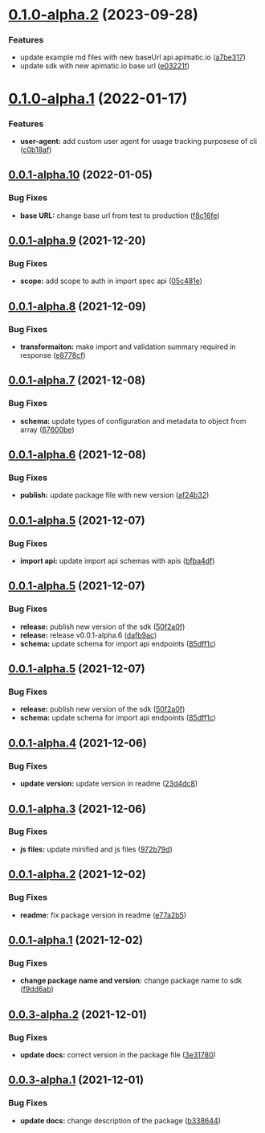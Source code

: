 # [0.1.0-alpha.2](https://github.com/apimatic/apimatic-sdk-for-js/compare/v0.1.0-alpha.1...v0.1.0-alpha.2) (2023-09-28)


### Features

* update example md files with new baseUrl api.apimatic.io ([a7be317](https://github.com/apimatic/apimatic-sdk-for-js/commit/a7be3170a37fc4fc670aa5b1717b3cd1bf019b6e))
* update sdk with new apimatic.io base url ([e03221f](https://github.com/apimatic/apimatic-sdk-for-js/commit/e03221fb0c7c8455e5065c63f40d7110d5156360))

# [0.1.0-alpha.1](https://github.com/apimatic/apimatic-sdk-for-js/compare/v0.0.1-alpha.10...v0.1.0-alpha.1) (2022-01-17)


### Features

* **user-agent:** add custom user agent for usage tracking purposese of cli ([c0b18af](https://github.com/apimatic/apimatic-sdk-for-js/commit/c0b18af21d7c19847f1287debcf3dc0b3765792e))

## [0.0.1-alpha.10](https://github.com/apimatic/apimatic-sdk-for-js/compare/v0.0.1-alpha.9...v0.0.1-alpha.10) (2022-01-05)


### Bug Fixes

* **base URL:** change base url from test to production ([f8c16fe](https://github.com/apimatic/apimatic-sdk-for-js/commit/f8c16fef709809f4747cb5bb6811e815cb11e935))

## [0.0.1-alpha.9](https://github.com/apimatic/apimatic-sdk-for-js/compare/v0.0.1-alpha.8...v0.0.1-alpha.9) (2021-12-20)


### Bug Fixes

* **scope:** add scope to auth in import spec api ([05c481e](https://github.com/apimatic/apimatic-sdk-for-js/commit/05c481ebfe05e5171323f441a75d406048ea6e33))

## [0.0.1-alpha.8](https://github.com/apimatic/apimatic-sdk-for-js/compare/v0.0.1-alpha.7...v0.0.1-alpha.8) (2021-12-09)


### Bug Fixes

* **transformaiton:** make import and validation summary required in response ([e8778cf](https://github.com/apimatic/apimatic-sdk-for-js/commit/e8778cfa62d04e714108f029f5d0a24cf325ebf0))

## [0.0.1-alpha.7](https://github.com/apimatic/apimatic-sdk-for-js/compare/v0.0.1-alpha.6...v0.0.1-alpha.7) (2021-12-08)


### Bug Fixes

* **schema:** update types of configuration and metadata to object from array ([67600be](https://github.com/apimatic/apimatic-sdk-for-js/commit/67600be2ae2a1b22ec4aa8d0530c8478a30b019a))

## [0.0.1-alpha.6](https://github.com/apimatic/apimatic-sdk-for-js/compare/v0.0.1-alpha.5...v0.0.1-alpha.6) (2021-12-08)


### Bug Fixes

* **publish:** update package file with new version ([af24b32](https://github.com/apimatic/apimatic-sdk-for-js/commit/af24b32fafcb037aa599d59c7f9851edaa1e23cb))

## [0.0.1-alpha.5](https://github.com/apimatic/apimatic-sdk-for-js/compare/v0.0.1-alpha.4...v0.0.1-alpha.5) (2021-12-07)


### Bug Fixes

* **import api:** update import api schemas with apis ([bfba4df](https://github.com/apimatic/apimatic-sdk-for-js/commit/bfba4df29f764520849d45caf518bfaccd161415))

## [0.0.1-alpha.5](https://github.com/apimatic/apimatic-sdk-for-js/compare/v0.0.1-alpha.4...v0.0.1-alpha.5) (2021-12-07)


### Bug Fixes

* **release:** publish new version of the sdk ([50f2a0f](https://github.com/apimatic/apimatic-sdk-for-js/commit/50f2a0fcf2bd932dfb4c1d8d0470e73c0b94012c))
* **release:** release v0.0.1-alpha.6 ([dafb9ac](https://github.com/apimatic/apimatic-sdk-for-js/commit/dafb9ace1b061f70511d7e02b53cb1635513358e))
* **schema:** update schema for import api endpoints ([85dff1c](https://github.com/apimatic/apimatic-sdk-for-js/commit/85dff1c9c548c43d20d81e93ef930d843cff34a3))

## [0.0.1-alpha.5](https://github.com/apimatic/apimatic-sdk-for-js/compare/v0.0.1-alpha.4...v0.0.1-alpha.5) (2021-12-07)


### Bug Fixes

* **release:** publish new version of the sdk ([50f2a0f](https://github.com/apimatic/apimatic-sdk-for-js/commit/50f2a0fcf2bd932dfb4c1d8d0470e73c0b94012c))
* **schema:** update schema for import api endpoints ([85dff1c](https://github.com/apimatic/apimatic-sdk-for-js/commit/85dff1c9c548c43d20d81e93ef930d843cff34a3))

## [0.0.1-alpha.4](https://github.com/apimatic/apimatic-sdk-for-js/compare/v0.0.1-alpha.3...v0.0.1-alpha.4) (2021-12-06)


### Bug Fixes

* **update version:** update version in readme ([23d4dc8](https://github.com/apimatic/apimatic-sdk-for-js/commit/23d4dc82930f4efc34805dfdbdb2bcafe0aef211))

## [0.0.1-alpha.3](https://github.com/apimatic/apimatic-sdk-for-js/compare/v0.0.1-alpha.2...v0.0.1-alpha.3) (2021-12-06)


### Bug Fixes

* **js files:** update minified and js files ([972b79d](https://github.com/apimatic/apimatic-sdk-for-js/commit/972b79d1b975b0be1bc9134f85420bc3c89bbdeb))

## [0.0.1-alpha.2](https://github.com/apimatic/apimatic-sdk-for-js/compare/v0.0.1-alpha.1...v0.0.1-alpha.2) (2021-12-02)


### Bug Fixes

* **readme:** fix package version in readme ([e77a2b5](https://github.com/apimatic/apimatic-sdk-for-js/commit/e77a2b58faf7043eadc5ce8ac595b0cd9633f39f))

## [0.0.1-alpha.1](https://github.com/apimatic/apimatic-sdk-for-js/compare/v0.0.0...v0.0.1-alpha.1) (2021-12-02)


### Bug Fixes

* **change package name and version:** change package name to sdk ([f9dd6ab](https://github.com/apimatic/apimatic-sdk-for-js/commit/f9dd6ab30e92213eff43a34af40b83e793cd5ba1))

## [0.0.3-alpha.2](https://github.com/apimatic/apimatic-sdk-for-js/compare/v0.0.3-alpha.1...v0.0.3-alpha.2) (2021-12-01)


### Bug Fixes

* **update docs:** correct version in the package file ([3e31780](https://github.com/apimatic/apimatic-sdk-for-js/commit/3e31780a2717ead1127e342947c58049a136451d))

## [0.0.3-alpha.1](https://github.com/apimatic/apimatic-sdk-for-js/compare/v0.0.2...v0.0.3-alpha.1) (2021-12-01)


### Bug Fixes

* **update docs:** change description of the package ([b338644](https://github.com/apimatic/apimatic-sdk-for-js/commit/b33864401de711c4e8a2709c13157831ef5676e2))
